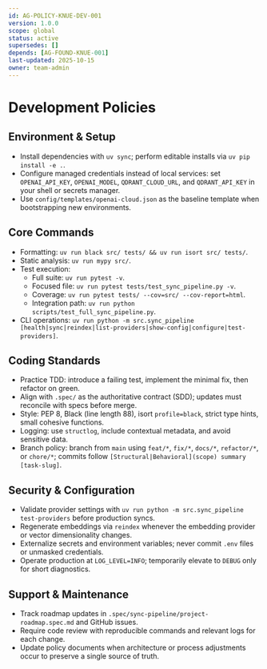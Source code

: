 ```yaml
---
id: AG-POLICY-KNUE-DEV-001
version: 1.0.0
scope: global
status: active
supersedes: []
depends: [AG-FOUND-KNUE-001]
last-updated: 2025-10-15
owner: team-admin
---
```


# Development Policies

## Environment & Setup
- Install dependencies with `uv sync`; perform editable installs via `uv pip install -e .`.
- Configure managed credentials instead of local services: set `OPENAI_API_KEY`, `OPENAI_MODEL`, `QDRANT_CLOUD_URL`, and `QDRANT_API_KEY` in your shell or secrets manager.
- Use `config/templates/openai-cloud.json` as the baseline template when bootstrapping new environments.

## Core Commands
- Formatting: `uv run black src/ tests/ && uv run isort src/ tests/`.
- Static analysis: `uv run mypy src/`.
- Test execution:
  - Full suite: `uv run pytest -v`.
  - Focused file: `uv run pytest tests/test_sync_pipeline.py -v`.
  - Coverage: `uv run pytest tests/ --cov=src/ --cov-report=html`.
  - Integration path: `uv run python scripts/test_full_sync_pipeline.py`.
- CLI operations: `uv run python -m src.sync_pipeline [health|sync|reindex|list-providers|show-config|configure|test-providers]`.

## Coding Standards
- Practice TDD: introduce a failing test, implement the minimal fix, then refactor on green.
- Align with `.spec/` as the authoritative contract (SDD); updates must reconcile with specs before merge.
- Style: PEP 8, Black (line length 88), isort `profile=black`, strict type hints, small cohesive functions.
- Logging: use `structlog`, include contextual metadata, and avoid sensitive data.
- Branch policy: branch from `main` using `feat/*`, `fix/*`, `docs/*`, `refactor/*`, or `chore/*`; commits follow `[Structural|Behavioral](scope) summary [task-slug]`.

## Security & Configuration
- Validate provider settings with `uv run python -m src.sync_pipeline test-providers` before production syncs.
- Regenerate embeddings via `reindex` whenever the embedding provider or vector dimensionality changes.
- Externalize secrets and environment variables; never commit `.env` files or unmasked credentials.
- Operate production at `LOG_LEVEL=INFO`; temporarily elevate to `DEBUG` only for short diagnostics.

## Support & Maintenance
- Track roadmap updates in `.spec/sync-pipeline/project-roadmap.spec.md` and GitHub issues.
- Require code review with reproducible commands and relevant logs for each change.
- Update policy documents when architecture or process adjustments occur to preserve a single source of truth.
